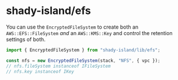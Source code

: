 # shady-island/efs

You can use the `EncryptedFileSystem` to create both an `AWS::EFS::FileSystem` _and_ an `AWS::KMS::Key` and control the retention settings of both.

```typescript
import { EncryptedFileSystem } from "shady-island/lib/efs";

const nfs = new EncryptedFileSystem(stack, "NFS", { vpc });
// nfs.fileSystem instanceof IFileSystem
// nfs.key instanceof IKey
```
